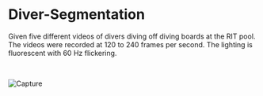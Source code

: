 # Diver-Segmentation
Given five different videos of divers diving off diving boards at the RIT pool. The videos were recorded at 120 to 240 frames per second. The lighting is fluorescent with 60 Hz flickering.

<br/>

![Capture](https://user-images.githubusercontent.com/20256767/119758855-3dab0000-be75-11eb-9ce1-f07e41db53fd.PNG)

